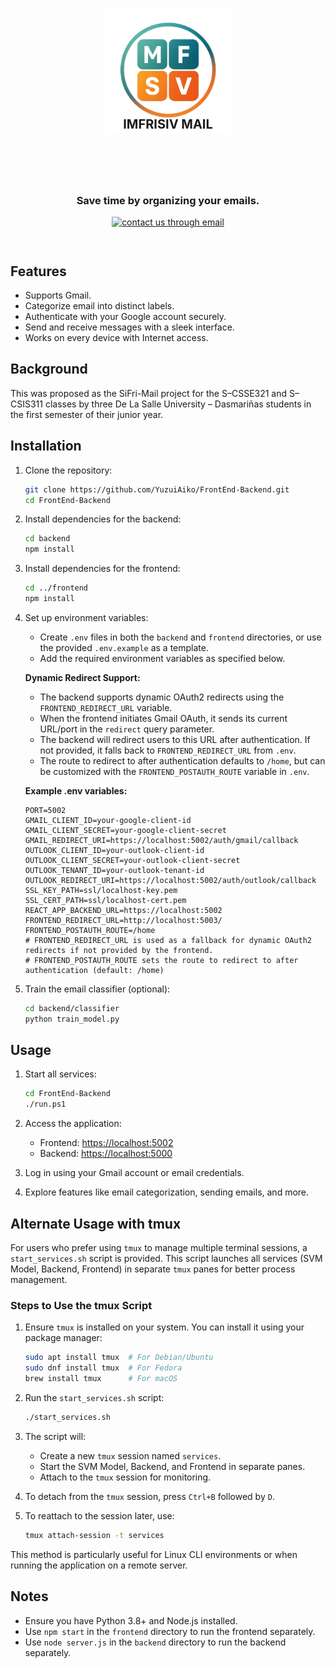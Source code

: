 <h1><center>
<img src="./frontend/src/assets/imfrisiv.png" alt="Imfrisiv Mail" width="200">
<div style="position:relative;top:-1.5em;margin-bottom:0em;font-variant:all-small-caps;">Imfrisiv Mail</div>
</center></h1>

<div style="padding:1em;"><center>
<h3>Save time by organizing your emails.</h3>
<p>
  <a href="mailto:ilp0824@dlsud.edu.ph?cc=fcc2386@dlsud.edu.ph,stn0169@dlsud.edu.ph"><img src="https://img.shields.io/badge/contact_us_via-email-mediumvioletred.svg" alt="contact us through email"></a>
</p>
</center></div>

## Features

- Supports Gmail.
- Categorize email into distinct labels.
- Authenticate with your Google account securely.
- Send and receive messages with a sleek interface.
- Works on every device with Internet access.

## Background

This was proposed as the SiFri-Mail project for the S–CSSE321 and S–CSIS311 classes by three De La Salle University – Dasmariñas students in the first semester of their junior year.

## Installation

1. Clone the repository:
   ```bash
   git clone https://github.com/YuzuiAiko/FrontEnd-Backend.git
   cd FrontEnd-Backend
   ```

2. Install dependencies for the backend:
   ```bash
   cd backend
   npm install
   ```

3. Install dependencies for the frontend:
   ```bash
   cd ../frontend
   npm install
   ```

4. Set up environment variables:
   - Create `.env` files in both the `backend` and `frontend` directories, or use the provided `.env.example` as a template.
   - Add the required environment variables as specified below.

   **Dynamic Redirect Support:**
   - The backend supports dynamic OAuth2 redirects using the `FRONTEND_REDIRECT_URL` variable.
   - When the frontend initiates Gmail OAuth, it sends its current URL/port in the `redirect` query parameter.
   - The backend will redirect users to this URL after authentication. If not provided, it falls back to `FRONTEND_REDIRECT_URL` from `.env`.
   - The route to redirect to after authentication defaults to `/home`, but can be customized with the `FRONTEND_POSTAUTH_ROUTE` variable in `.env`.

   **Example .env variables:**
   ```env
   PORT=5002
   GMAIL_CLIENT_ID=your-google-client-id
   GMAIL_CLIENT_SECRET=your-google-client-secret
   GMAIL_REDIRECT_URI=https://localhost:5002/auth/gmail/callback
   OUTLOOK_CLIENT_ID=your-outlook-client-id
   OUTLOOK_CLIENT_SECRET=your-outlook-client-secret
   OUTLOOK_TENANT_ID=your-outlook-tenant-id
   OUTLOOK_REDIRECT_URI=https://localhost:5002/auth/outlook/callback
   SSL_KEY_PATH=ssl/localhost-key.pem
   SSL_CERT_PATH=ssl/localhost-cert.pem
   REACT_APP_BACKEND_URL=https://localhost:5002
   FRONTEND_REDIRECT_URL=http://localhost:5003/
   FRONTEND_POSTAUTH_ROUTE=/home
   # FRONTEND_REDIRECT_URL is used as a fallback for dynamic OAuth2 redirects if not provided by the frontend.
   # FRONTEND_POSTAUTH_ROUTE sets the route to redirect to after authentication (default: /home)
   ```

5. Train the email classifier (optional):
   ```bash
   cd backend/classifier
   python train_model.py
   ```

## Usage

1. Start all services:
   ```bash
   cd FrontEnd-Backend
   ./run.ps1
   ```

2. Access the application:
   - Frontend: [https://localhost:5002](https://localhost:5002)
   - Backend: [https://localhost:5000](https://localhost:5000)

3. Log in using your Gmail account or email credentials.

4. Explore features like email categorization, sending emails, and more.

## Alternate Usage with tmux

For users who prefer using `tmux` to manage multiple terminal sessions, a `start_services.sh` script is provided. This script launches all services (SVM Model, Backend, Frontend) in separate `tmux` panes for better process management.

### Steps to Use the tmux Script

1. Ensure `tmux` is installed on your system. You can install it using your package manager:
   ```bash
   sudo apt install tmux  # For Debian/Ubuntu
   sudo dnf install tmux  # For Fedora
   brew install tmux      # For macOS
   ```

2. Run the `start_services.sh` script:
   ```bash
   ./start_services.sh
   ```

3. The script will:
   - Create a new `tmux` session named `services`.
   - Start the SVM Model, Backend, and Frontend in separate panes.
   - Attach to the `tmux` session for monitoring.

4. To detach from the `tmux` session, press `Ctrl+B` followed by `D`.

5. To reattach to the session later, use:
   ```bash
   tmux attach-session -t services
   ```

This method is particularly useful for Linux CLI environments or when running the application on a remote server.

## Notes

- Ensure you have Python 3.8+ and Node.js installed.
- Use `npm start` in the `frontend` directory to run the frontend separately.
- Use `node server.js` in the `backend` directory to run the backend separately.